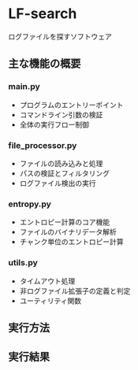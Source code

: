 # LF-search
ログファイルを探すソフトウェア

## 主な機能の概要
### main.py
- プログラムのエントリーポイント
- コマンドライン引数の検証
- 全体の実行フロー制御

### file_processor.py
- ファイルの読み込みと処理
- パスの検証とフィルタリング
- ログファイル検出の実行

### entropy.py
- エントロピー計算のコア機能
- ファイルのバイナリデータ解析
- チャンク単位のエントロピー計算

### utils.py
- タイムアウト処理
- 非ログファイル拡張子の定義と判定
- ユーティリティ関数

## 実行方法


## 実行結果
